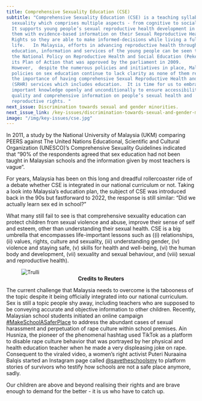 ```yaml
---
title: Comprehensive Sexuality Education (CSE)
subtitle: "Comprehensive Sexuality Education (CSE) is a teaching syllabus on
  sexuality which comprises multiple aspects - from cognitive to social skill.
  It supports young people’s sexual reproductive health development in preparing
  them with evidence-based information on their Sexual Reproductive Health and
  Rights so they are able to make informed-decisions while living a fulfilling
  life.   In Malaysia, efforts in advancing reproductive health through
  education, information and services of the young people can be seen through
  the National Policy on Reproductive Health and Social Education (Pekerti) and
  its Plan of Action that was approved by the parliament in 2009.
  However,  despite the numerous policies and initiatives in place, Malaysia’s
  policies on sex education continue to lack clarity as none of them recognises
  the importance of having comprehensive Sexual Reproductive Health and Rights
  (SRHR) services which includes education.  It is time for us to embrace this
  important knowledge openly and unconditionally to ensure accessibility to
  quality and comprehensive information on people’s sexual health and
  reproductive rights. "
next_issue: Discrimination towards sexual and gender minorities.
next_issue_link: /key-issues/discrimination-towards-sexual-and-gender-minorities
image: "/img/key-issues/cse.jpg"
---
```

In 2011, a study by the National University of Malaysia (UKM) comparing PEERS against The United Nations Educational, Scientific and Cultural Organization (UNESCO)’s Comprehensive Sexuality Guidelines indicated that “90% of the respondents agreed that sex education had not been taught in Malaysian schools and the information given by most teachers is vague”. 

For years, Malaysia has been on this long and dreadful rollercoaster ride of a debate whether CSE is integrated in our national curriculum or not. Taking a look into Malaysia’s education plan, the subject of CSE was introduced back in the 90s but fastforward to 2022, the response is still similar: “Did we actually learn sex ed in school?”

What many still fail to see is that comprehensive sexuality education can protect children from sexual violence and abuse, improve their sense of self and esteem, other than understanding their sexual health. CSE is a big umbrella that encompasses life-important lessons such as ((i) relationships, (ii) values, rights, culture and sexuality, (iii) understanding gender, (iv) violence and staying safe, (v) skills for health and well-being, (vi) the human body and development, (vii) sexuality and sexual behaviour, and (viii) sexual and reproductive health).

<figure class='md:w-1/2 md:float-right md:px-8'>
<img src="/img/key-issues/cse-1.png" alt="Trulli" class='rounded-md shadow-lg'>
<figcaption align = "center"><b>Credits to Reuters</b></figcaption>
</figure>

The current challenge that Malaysia needs to overcome is the tabooness of the topic despite it being officially integrated into our national curriculum. Sex is still a topic people shy away, including teachers who are supposed to be conveying accurate and objective information to other children. Recently, Malaysian school students initiated an online campaign [#MakeSchoolASaferPlace](https://www.straitstimes.com/asia/se-asia/the-malaysian-schoolgirl-using-tiktok-to-challenge-school-abuse) to address the abundant cases of sexual harassment and perpetuation of rape culture within school premises. Ain Husniza, the pioneer of the phenomenal hashtag used TikTok as a platform to disable rape culture behavior that was portrayed by her physical and health education teacher when he made a very displeasing joke on rape. Consequent to the viraled video, a women’s right activist Puteri Nuraaina Balqis started an Instagram page called [@savetheschoolsmy](https://www.instagram.com/savetheschoolsmy/) to platform stories of survivors who testify how schools are not a safe place anymore, sadly. 

Our children are above and beyond realising their rights and are brave enough to demand for the better - it is us who have to catch up. 
